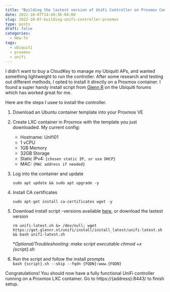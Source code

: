 ```yaml
---
title: "Building the lastest version of UniFi Controller on Proxmox Container"
date: 2022-10-07T14:49:36-04:00
slug: 2022-10-07-building-unifi-controller-proxmox
type: posts
draft: false
categories:
  - How-To
tags:
  - ubiquiti
  - proxmox
  - unifi
---
```


I didn't want to buy a CloudKey to manage my Ubiquiti APs, and wanted something lightweight to run the controller. After some research and testing out different methods, I opted to install it directly on a Proxmox container. I found a super handy install script from [Glenn R](https://glennr.nl/) on the Ubiquiti forums which has worked great for me.

Here are the steps I usee to install the controller.

1. Download an Ubuntu container template into your Proxmox VE
2. Create LXC container in Proxmox with the template you just downloaded. My current config:

    * Hostname: Unifi01
    * 1 vCPU
    * 1GB Memory
    * 32GB Storage
    * Static IPv4: `{chosen static IP, or use DHCP}`
    * MAC: `{MAC address if needed}`
3. Log into the container and update

    `sudo apt update && sudo apt upgrade -y`
4. Install CA certificates
 
     `sudo apt-get install ca-certificates wget -y`
5. Download install script -versions available [here](https://community.ui.com/questions/UniFi-Installation-Scripts-or-UniFi-Easy-Update-Script-or-UniFi-Lets-Encrypt-or-UniFi-Easy-Encrypt-/ccbc7530-dd61-40a7-82ec-22b17f027776), or download the lastest version

    `rm unifi-latest.sh &> /dev/null; wget https://get.glennr.nl/unifi/install/install_latest/unifi-latest.sh && bash unifi-latest.sh`
    
    **Optional/Troubleshooting: make script executable chmod +x {script}.sh*
6. Run the script and follow the install prompts
    <br>`bash {script}.sh --skip --fqdn {FQDN}:www.{FQDN}`


Congratulations! You should now have a fully functional UniFi controller running on a Proxmox LXC container. Go to https://{address}:8443/ to finish setup.